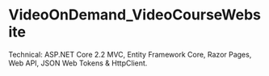 # VideoOnDemand_VideoCourseWebsite
Technical: ASP.NET Core 2.2 MVC, Entity Framework Core, Razor Pages, Web API, JSON Web Tokens &amp; HttpClient.
